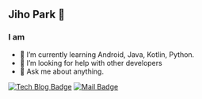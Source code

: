 ## Jiho Park 👋
### I am
- 🌱 I’m currently learning Android, Java, Kotlin, Python.
- 🤔 I’m looking for help with other developers
- 💬 Ask me about anything.  

[![Tech Blog Badge](http://img.shields.io/badge/-Tech%20blog-black?style=flat-square&logo=github&link=https://jiho1996.tistory.com/)](https://jiho1996.tistory.com/)
 [![Mail Badge](https://img.shields.io/badge/Gmail-d14836?style=flat-square&logo=Mail&logoColor=white&link=mailto:jhp9270@naver.com)](mailto:jhp9270@naver.com)


<!--
**Jiho1996/Jiho1996** is a ✨ _special_ ✨ repository because its `README.md` (this file) appears on your GitHub profile.

Here are some ideas to get you started:

- 🔭 I’m currently working on ...
- 🌱 I’m currently learning ...
- 👯 I’m looking to collaborate on ...
- 🤔 I’m looking for help with ...
- 💬 Ask me about ...
- 📫 How to reach me: ...
- 😄 Pronouns: ...
- ⚡ Fun fact: ...
-->
